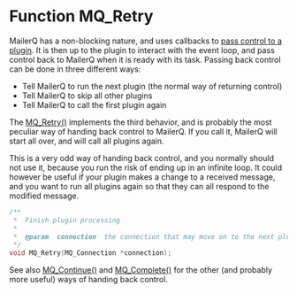 # Function MQ_Retry

MailerQ has a non-blocking nature, and uses callbacks to [pass control to a plugin](eventloop). 
It is then up to the plugin to interact with the event loop, and pass control back to MailerQ when it is 
ready with its task. Passing back control can be done in three different ways:

*   Tell MailerQ to run the next plugin (the normal way of returning control)
*   Tell MailerQ to skip all other plugins
*   Tell MailerQ to call the first plugin again

The [MQ_Retry()](mq_retry) implements the third behavior, and is probably the most peculiar way of handing back control to MailerQ. If you call it, MailerQ will start all over, and will call all plugins again.

This is a very odd way of handing back control, and you normally should not use it, because you run the risk of ending up in an infinite loop. It could however be useful if your plugin makes a change to a received message, and you want to run all plugins again so that they can all respond to the modified message.

````c
/**
 *  Finish plugin processing
 *
 *  @param  connection  the connection that may move on to the next plugin
 */
void MQ_Retry(MQ_Connection *connection);
````

See also [MQ_Continue()](mq_continue) and [MQ_Complete()](mq_complete) for the other (and probably more useful) ways of handing back control.
